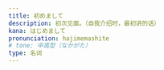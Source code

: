 ```yaml
---
title: 初めまして
description: 初次见面。（自我介绍时，最初讲的话）
kana: はじめまして
pronunciation: hajimemashite
# tone: 中高型（なかがた）
type: 名词
---
```

